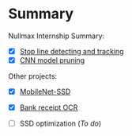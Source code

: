 # Summary

Nullmax Internship Summary:

- [x] [Stop line detecting and tracking](Nullmax/stop_line.md)
- [x] [CNN model pruning](Nullmax/pruning/A_Survey_of_Network_Pruning_II.md)

Other projects:

- [x] [MobileNet-SSD](Projects/MobileNet_SSD/mobile_ssd.md)
- [x] [Bank receipt OCR](Projects/Cheque_ocr/setup.md)
- [ ] SSD optimization (*To do*)

